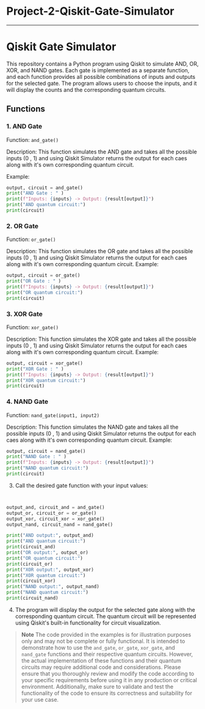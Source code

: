 # Project-2-Qiskit-Gate-Simulator
---
# Qiskit Gate Simulator

This repository contains a Python program using Qiskit to simulate AND, OR, XOR, and NAND gates. Each gate is implemented as a separate function, and each function provides all possible combinations of inputs and outputs for the selected gate. The program allows users to choose the inputs, and it will display the counts and the corresponding quantum circuits.

## Functions

### 1. AND Gate

Function: `and_gate()`

Description: This function simulates the AND gate and takes all the possible inputs (0 , 1)  and  using Qiskit Simulator returns the output for each caes along with it's own corresponding quantum circuit.

Example:

```python
output, circuit = and_gate()
print("AND Gate : " )
print(f"Inputs: {inputs} -> Output: {result[output]}")
print("AND quantum circuit:")
print(circuit)
```

### 2. OR Gate

Function: `or_gate()`

Description: This function simulates the OR gate and takes all the possible inputs (0 , 1)  and  using Qiskit Simulator returns the output for each caes along with it's own corresponding quantum circuit.
Example:

```python
output, circuit = or_gate()
print("OR Gate : " )
print(f"Inputs: {inputs} -> Output: {result[output]}")
print("OR quantum circuit:")
print(circuit)
```

### 3. XOR Gate

Function: `xor_gate()`

Description: This function simulates the XOR gate and takes all the possible inputs (0 , 1)  and  using Qiskit Simulator returns the output for each caes along with it's own corresponding quantum circuit.
Example:

```python
output, circuit = xor_gate()
print("XOR Gate : " )
print(f"Inputs: {inputs} -> Output: {result[output]}")
print("XOR quantum circuit:")
print(circuit)
```

### 4. NAND Gate

Function: `nand_gate(input1, input2)`

Description: This function simulates the NAND gate and takes all the possible inputs (0 , 1)  and  using Qiskit Simulator returns the output for each caes along with it's own corresponding quantum circuit.
Example:

```python
output, circuit = nand_gate()
print("NAND Gate : " )
print(f"Inputs: {inputs} -> Output: {result[output]}")
print("NAND quantum circuit:")
print(circuit)
```

3. Call the desired gate function with your input values:

```python


output_and, circuit_and = and_gate()
output_or, circuit_or = or_gate()
output_xor, circuit_xor = xor_gate()
output_nand, circuit_nand = nand_gate()

print("AND output:", output_and)
print("AND quantum circuit:")
print(circuit_and)
print("OR output:", output_or)
print("OR quantum circuit:")
print(circuit_or)
print("XOR output:", output_xor)
print("XOR quantum circuit:")
print(circuit_xor)
print("NAND output:", output_nand)
print("NAND quantum circuit:")
print(circuit_nand)
```

4. The program will display the output for the selected gate along with the corresponding quantum circuit. The quantum circuit will be represented using Qiskit's built-in functionality for circuit visualization.

> **Note**
> The code provided in the examples is for illustration purposes only and may not be complete or fully functional. It is intended to demonstrate how to use the `and_gate`, `or_gate`, `xor_gate`, and `nand_gate` functions and their respective quantum circuits. However, the actual implementation of these functions and their  quantum circuits may require additional code and considerations.
 Please ensure that you thoroughly review and modify the code according to your specific requirements before using it in any production or critical environment. Additionally, make sure to validate and test the functionality of the code to ensure its correctness and suitability for your use case.
